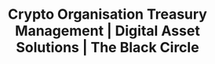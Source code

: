 ---
title: "Crypto Organisation Treasury Management | Digital Asset Solutions | The Black Circle"
description: "Treasury management and capital solutions for cryptonative organisations, DAOs, and blockchain companies. Institutional-grade lending, custody, and yield strategies for digital-first businesses."
---